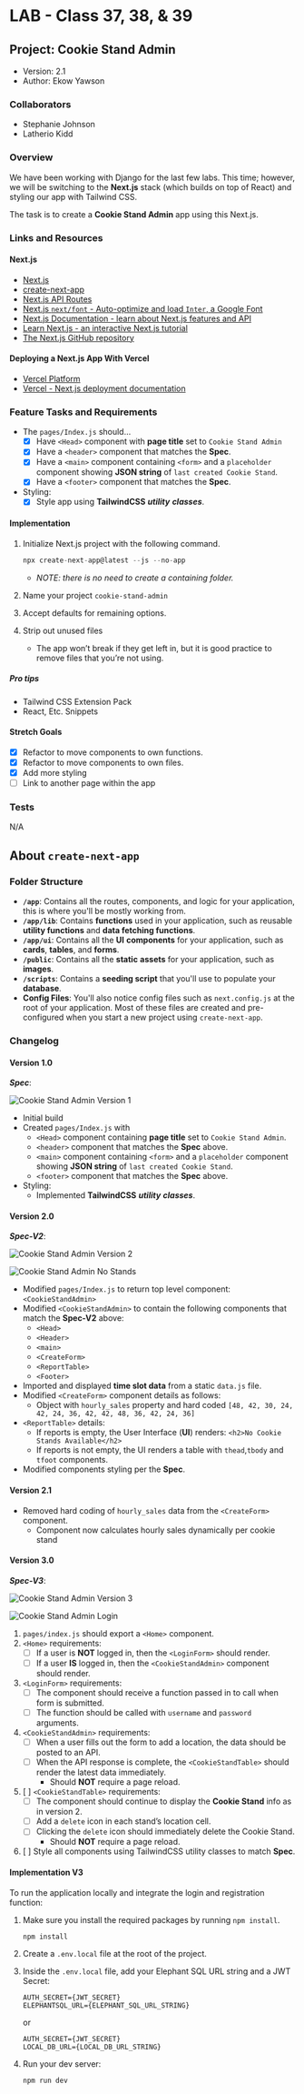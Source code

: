 # LAB - Class 37, 38, & 39

## Project: Cookie Stand Admin

- Version: 2.1
- Author: Ekow Yawson

### Collaborators

- Stephanie Johnson
- Latherio Kidd

### Overview

We have been working with Django for the last few labs. This time; however, we will be switching to the **Next.js** stack (which builds on top of React) and styling our app with Tailwind CSS.

The task is to create a **Cookie Stand Admin** app using this Next.js.

### Links and Resources

#### Next.js

- [Next.js](https://nextjs.org/)
- [create-next-app](https://github.com/vercel/next.js/tree/canary/packages/create-next-app)
- [Next.js API Routes](https://nextjs.org/docs/api-routes/introduction)
- [Next.js `next/font` - Auto-optimize and load `Inter`, a Google Font](https://nextjs.org/docs/basic-features/font-optimization)
- [Next.js Documentation - learn about Next.js features and API](https://nextjs.org/docs)
- [Learn Next.js - an interactive Next.js tutorial](https://nextjs.org/learn)
- [The Next.js GitHub repository](https://github.com/vercel/next.js/)

#### Deploying a Next.js App With Vercel

- [Vercel Platform](https://vercel.com/new?utm_medium=default-template&filter=next.js&utm_source=create-next-app&utm_campaign=create-next-app-readme)
- [Vercel - Next.js deployment documentation](https://nextjs.org/docs/deployment)

### Feature Tasks and Requirements

- The `pages/Index.js` should…
  - [x] Have `<Head>` component with **page title** set to `Cookie Stand Admin`
  - [x] Have a `<header>` component that matches the **Spec**.
  - [x] Have a `<main>` component containing `<form>` and a `placeholder` component showing **JSON string** of `last created Cookie Stand`.
  - [x] Have a `<footer>` component that matches the **Spec**.

- Styling:
  - [x] Style app using **TailwindCSS** ***utility*** ***classes***.

#### Implementation

1. Initialize Next.js project with the following command.

    ```js
    npx create-next-app@latest --js --no-app
    ```

   - *NOTE: there is no need to create a containing folder.*

2. Name your project `cookie-stand-admin`
3. Accept defaults for remaining options.
4. Strip out unused files
   - The app won’t break if they get left in, but it is good practice to remove files that you’re not using.

##### Pro tips

- Tailwind CSS Extension Pack
- React, Etc. Snippets

#### Stretch Goals

- [x] Refactor to move components to own functions.
- [x] Refactor to move components to own files.
- [x] Add more styling
- [ ] Link to another page within the app

### Tests

N/A

## About `create-next-app`

### Folder Structure

- **`/app`**: Contains all the routes, components, and logic for your application, this is where you'll be mostly working from.
- **`/app/lib`**: Contains **functions** used in your application, such as reusable **utility functions** and **data fetching functions**.
- **`/app/ui`**: Contains all the **UI** **components** for your application, such as **cards**, **tables**, and **forms**.
- **`/public`**: Contains all the **static** **assets** for your application, such as **images**.
- **`/scripts`**: Contains a **seeding script** that you'll use to populate your **database**.
- **Config Files**: You'll also notice config files such as `next.config.js` at the root of your application. Most of these files are created and pre-configured when you start a new project using `create-next-app`.

### Changelog

#### Version 1.0

***Spec***:

![Cookie Stand Admin Version 1](https://codefellows.github.io/seattle-code-python-401d24/class-37/lab/cookie-stand-admin-version-1.png)

- Initial build
- Created `pages/Index.js` with
  - `<Head>` component containing **page title** set to `Cookie Stand Admin`.
  - `<header>` component that matches the **Spec** above.
  - `<main>` component containing `<form>` and a `placeholder` component showing **JSON string** of `last created Cookie Stand`.
  - `<footer>` component that matches the **Spec** above.
- Styling:
  - Implemented **TailwindCSS** ***utility*** ***classes***.

#### Version 2.0

***Spec-V2***:

![Cookie Stand Admin Version 2](https://codefellows.github.io/code-401-python-guide/curriculum/class-38/lab/cookie-stand-admin-version-2.png)

![Cookie Stand Admin No Stands](https://codefellows.github.io/code-401-python-guide/curriculum/class-38/lab/cookie-stand-admin-no-stands.png)

- Modified `pages/Index.js` to return top level component: `<CookieStandAdmin>`
- Modified `<CookieStandAdmin>` to contain the following components that match the **Spec-V2** above:
  - `<Head>`
  - `<Header>`
  - `<main>`
  - `<CreateForm>`
  - `<ReportTable>`
  - `<Footer>`
- Imported and displayed **time slot data** from a static `data.js` file.
- Modified `<CreateForm>` component details as follows:
  - Object with `hourly_sales` property and hard coded `[48, 42, 30, 24, 42, 24, 36, 42, 42, 48, 36, 42, 24, 36]`
- `<ReportTable>` details:
  - If reports is empty, the User Interface (**UI**) renders: `<h2>No Cookie Stands Available</h2>`
  - If reports is not empty, the UI renders a table with `thead`,`tbody` and `tfoot` components.
- Modified components styling per the **Spec**.

#### Version 2.1

- Removed hard coding of `hourly_sales` data from the `<CreateForm>` component.
  - Component now calculates hourly sales dynamically per cookie stand

#### Version 3.0

***Spec-V3***:

![Cookie Stand Admin Version 3](https://codefellows.github.io/code-401-python-guide/curriculum/class-39/lab/cookie-stand-admin-version-3.png)

![Cookie Stand Admin Login](https://codefellows.github.io/code-401-python-guide/curriculum/class-39/lab/cookie-stand-admin-login.png)

1. `pages/index.js` should export a `<Home>` component.
2. `<Home>` requirements:
   - [ ] If a user is **NOT** logged in, then the `<LoginForm>` should render.
   - [ ] If a user **IS** logged in, then the `<CookieStandAdmin>` component should render.
3. `<LoginForm>` requirements:
   - [ ] The component should receive a function passed in to call when form is submitted.
   - [ ] The function should be called with `username` and `password` arguments.
4. `<CookieStandAdmin>` requirements:
   - [ ] When a user fills out the form to add a location, the data should be posted to an API.
   - [ ] When the API response is complete, the `<CookieStandTable>` should render the latest data immediately.
     - Should **NOT** require a page reload.
5. [ ] `<CookieStandTable>` requirements:
   - [ ] The component should continue to display the **Cookie Stand** info as in version 2.
   - [ ] Add a `delete` icon in each stand’s location cell.
   - [ ] Clicking the `delete` icon should immediately delete the Cookie Stand.
     - Should **NOT** require a page reload.
6. [ ] Style all components using TailwindCSS utility classes to match **Spec**.

#### Implementation V3

To run the application locally and integrate the login and registration function:

1. Make sure you install the required packages by running `npm install`.

    ```js
    npm install
    ```

2. Create a `.env.local` file at the root of the project.
3. Inside the `.env.local` file, add your Elephant SQL URL string and a JWT Secret:

    ```config
    AUTH_SECRET={JWT_SECRET}
    ELEPHANTSQL_URL={ELEPHANT_SQL_URL_STRING}
    ```

    or

    ```config
    AUTH_SECRET={JWT_SECRET}
    LOCAL_DB_URL={LOCAL_DB_URL_STRING}
    ```

4. Run your dev server:

    ```js
    npm run dev
    ```
